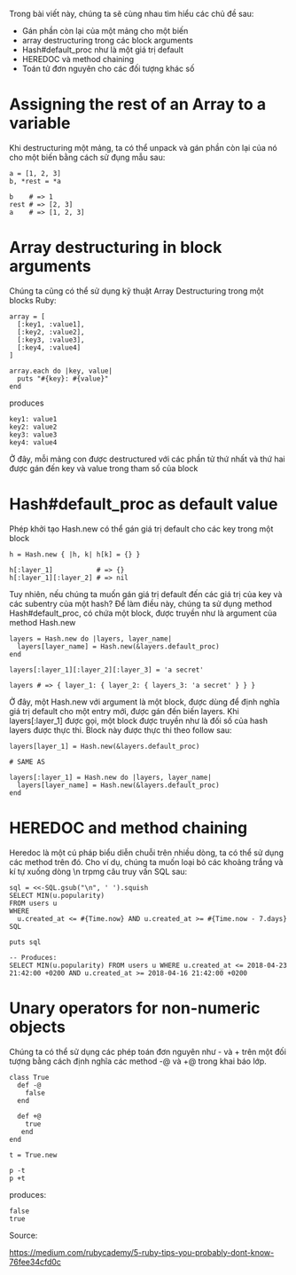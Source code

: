 Trong bài viết này, chúng ta sẽ cùng nhau tìm hiểu các chủ đề sau:

- Gán phần còn lại của một mảng cho một biến
- array destructuring trong các block arguments
- Hash#default_proc như là một giá trị default
- HEREDOC và method chaining
- Toán tử đơn nguyên cho các đối tượng khác số

# Assigning the rest of an Array to a variable

Khi destructuring một mảng, ta có thể unpack và gán phần còn lại của nó cho một biến bằng cách sử đụng mẫu sau:

```
a = [1, 2, 3]
b, *rest = *a

b    # => 1
rest # => [2, 3]
a    # => [1, 2, 3]
```

# Array destructuring in block arguments

Chúng ta cũng có thể sử dụng kỹ thuật Array Destructuring trong một blocks Ruby:

```
array = [
  [:key1, :value1],
  [:key2, :value2],
  [:key3, :value3],
  [:key4, :value4]
]

array.each do |key, value|
  puts "#{key}: #{value}"
end
```

produces

```
key1: value1
key2: value2
key3: value3
key4: value4
```

Ở đây, mỗi mảng con được destructured với các phần tử thứ nhất và thứ hai được gán đến key và value trong tham số của block

# Hash#default_proc as default value

Phép khởi tạo Hash.new có thể gán giá trị default cho các key trong một block

```
h = Hash.new { |h, k| h[k] = {} }

h[:layer_1]           # => {}
h[:layer_1][:layer_2] # => nil
```

Tuy nhiên, nếu chúng ta muốn gán giá trị default đến các giá trị của key và các subentry của một hash?
Để làm điều này, chúng ta sử dụng method Hash#default_proc, có chứa một block, được truyền như là argument của method Hash.new

```
layers = Hash.new do |layers, layer_name|
  layers[layer_name] = Hash.new(&layers.default_proc)
end

layers[:layer_1][:layer_2][:layer_3] = 'a secret'

layers # => { layer_1: { layer_2: { layers_3: 'a secret' } } }
```

Ở đây, một Hash.new với argument là một block, được dùng để định nghĩa giá trị default cho một entry mới, được gán đến biến layers.
Khi layers[:layer_1] được gọi, một block được truyền như là đối số của hash layers được thực thi. Block này được thực thi theo follow sau:

```
layers[layer_1] = Hash.new(&layers.default_proc)

# SAME AS

layers[:layer_1] = Hash.new do |layers, layer_name|
  layers[layer_name] = Hash.new(&layers.default_proc)
end
```

# HEREDOC and method chaining

Heredoc là một cú pháp biểu diễn chuỗi trên nhiều dòng, ta có thể sử dụng các method trên đó. Cho ví dụ, chúng ta muốn loại bỏ các khoảng trắng và kí tự xuống dòng \n trpmg câu truy vấn SQL sau:

```
sql = <<-SQL.gsub("\n", ' ').squish
SELECT MIN(u.popularity)
FROM users u
WHERE
  u.created_at <= #{Time.now} AND u.created_at >= #{Time.now - 7.days}
SQL

puts sql
```

```
-- Produces:
SELECT MIN(u.popularity) FROM users u WHERE u.created_at <= 2018-04-23 21:42:00 +0200 AND u.created_at >= 2018-04-16 21:42:00 +0200
```

# Unary operators for non-numeric objects

Chúng ta có thể sử dụng các phép toán đơn nguyên như - và + trên một đối tượng bằng cách định nghĩa các method -@ và +@ trong khai báo lớp.

```
class True
  def -@
    false
  end
  
  def +@
    true
   end
end

t = True.new

p -t
p +t
```

produces:

```
false
true
```

Source:

https://medium.com/rubycademy/5-ruby-tips-you-probably-dont-know-76fee34cfd0c
